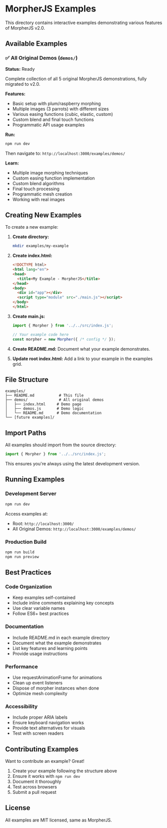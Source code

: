 # MorpherJS Examples

This directory contains interactive examples demonstrating various features of MorpherJS v2.0.

## Available Examples

### ✅ All Original Demos (`demos/`)

**Status:** Ready

Complete collection of all 5 original MorpherJS demonstrations, fully migrated to v2.0.

**Features:**
- Basic setup with plum/raspberry morphing
- Multiple images (3 parrots) with different sizes
- Various easing functions (cubic, elastic, custom)
- Custom blend and final touch functions
- Programmatic API usage examples

**Run:**
```bash
npm run dev
```
Then navigate to: `http://localhost:3000/examples/demos/`

**Learn:**
- Multiple image morphing techniques
- Custom easing function implementation
- Custom blend algorithms
- Final touch processing
- Programmatic mesh creation
- Working with real images

## Creating New Examples

To create a new example:

1. **Create directory:**
   ```bash
   mkdir examples/my-example
   ```

2. **Create index.html:**
   ```html
   <!DOCTYPE html>
   <html lang="en">
   <head>
     <title>My Example - MorpherJS</title>
   </head>
   <body>
     <div id="app"></div>
     <script type="module" src="./main.js"></script>
   </body>
   </html>
   ```

3. **Create main.js:**
   ```javascript
   import { Morpher } from '../../src/index.js';

   // Your example code here
   const morpher = new Morpher({ /* config */ });
   ```

4. **Create README.md:**
   Document what your example demonstrates.

5. **Update root index.html:**
   Add a link to your example in the examples grid.

## File Structure

```
examples/
├── README.md           # This file
├── demos/              # All original demos
│   ├── index.html     # Demo page
│   ├── demos.js       # Demo logic
│   └── README.md      # Demo documentation
└── [future examples]/
```

## Import Paths

All examples should import from the source directory:

```javascript
import { Morpher } from '../../src/index.js';
```

This ensures you're always using the latest development version.

## Running Examples

### Development Server

```bash
npm run dev
```

Access examples at:
- Root: `http://localhost:3000/`
- All Original Demos: `http://localhost:3000/examples/demos/`

### Production Build

```bash
npm run build
npm run preview
```

## Best Practices

### Code Organization
- Keep examples self-contained
- Include inline comments explaining key concepts
- Use clear variable names
- Follow ES6+ best practices

### Documentation
- Include README.md in each example directory
- Document what the example demonstrates
- List key features and learning points
- Provide usage instructions

### Performance
- Use requestAnimationFrame for animations
- Clean up event listeners
- Dispose of morpher instances when done
- Optimize mesh complexity

### Accessibility
- Include proper ARIA labels
- Ensure keyboard navigation works
- Provide text alternatives for visuals
- Test with screen readers

## Contributing Examples

Want to contribute an example? Great!

1. Create your example following the structure above
2. Ensure it works with `npm run dev`
3. Document it thoroughly
4. Test across browsers
5. Submit a pull request

## License

All examples are MIT licensed, same as MorpherJS.
